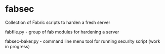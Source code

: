 fabsec
======

Collection of Fabric scripts to harden a fresh server


fabfile.py   - group of fab modules for hardening a server

fabsec-baker.py - command line menu tool for running security script (work in progress)
